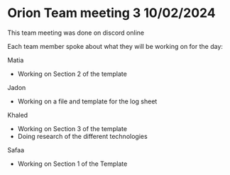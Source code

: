 # Orion Team meeting 3 10/02/2024
This team meeting was done on discord online 

Each team member spoke about what they will be working on for the day:

Matia
- Working on Section 2 of the template

Jadon 
- Working on a file and template for the log sheet

Khaled
- Working on Section 3 of the template
- Doing research of the different technologies

Safaa
- Working on Section 1 of the Template 
